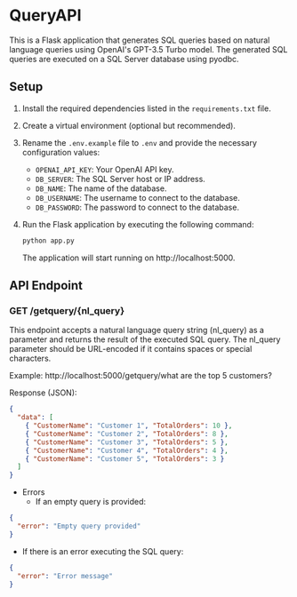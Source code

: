 # QueryAPI

This is a Flask application that generates SQL queries based on natural language queries using OpenAI's GPT-3.5 Turbo model. The generated SQL queries are executed on a SQL Server database using pyodbc.

## Setup

1. Install the required dependencies listed in the `requirements.txt` file.

2. Create a virtual environment (optional but recommended).

3. Rename the `.env.example` file to `.env` and provide the necessary
   configuration values:

   - `OPENAI_API_KEY`: Your OpenAI API key.
   - `DB_SERVER`: The SQL Server host or IP address.
   - `DB_NAME`: The name of the database.
   - `DB_USERNAME`: The username to connect to the database.
   - `DB_PASSWORD`: The password to connect to the database.

4. Run the Flask application by executing the following command:

   ```bash
   python app.py
   ```

   The application will start running on http://localhost:5000.

## API Endpoint

### **GET /getquery/{nl_query}**

This endpoint accepts a natural language query string (nl_query) as a parameter
and returns the result of the executed SQL query. The nl_query parameter should
be URL-encoded if it contains spaces or special characters.

Example: http://localhost:5000/getquery/what are the top 5 customers?

Response (JSON):

```json
{
  "data": [
    { "CustomerName": "Customer 1", "TotalOrders": 10 },
    { "CustomerName": "Customer 2", "TotalOrders": 8 },
    { "CustomerName": "Customer 3", "TotalOrders": 5 },
    { "CustomerName": "Customer 4", "TotalOrders": 4 },
    { "CustomerName": "Customer 5", "TotalOrders": 3 }
  ]
}
```

- Errors
  - If an empty query is provided:

```json
{
  "error": "Empty query provided"
}
```

- If there is an error executing the SQL query:

```json
{
  "error": "Error message"
}
```
